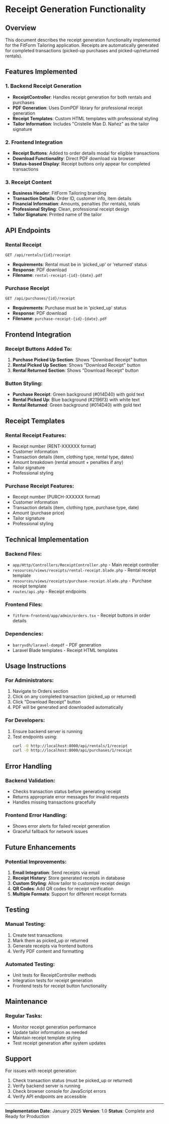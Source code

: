 # Receipt Generation Functionality

## Overview
This document describes the receipt generation functionality implemented for the FitForm Tailoring application. Receipts are automatically generated for completed transactions (picked-up purchases and picked-up/returned rentals).

## Features Implemented

### 1. Backend Receipt Generation
- **ReceiptController**: Handles receipt generation for both rentals and purchases
- **PDF Generation**: Uses DomPDF library for professional receipt generation
- **Receipt Templates**: Custom HTML templates with professional styling
- **Tailor Information**: Includes "Cristelle Mae D. Nañez" as the tailor signature

### 2. Frontend Integration
- **Receipt Buttons**: Added to order details modal for eligible transactions
- **Download Functionality**: Direct PDF download via browser
- **Status-based Display**: Receipt buttons only appear for completed transactions

### 3. Receipt Content
- **Business Header**: FitForm Tailoring branding
- **Transaction Details**: Order ID, customer info, item details
- **Financial Information**: Amounts, penalties (for rentals), totals
- **Professional Styling**: Clean, professional receipt design
- **Tailor Signature**: Printed name of the tailor

## API Endpoints

### Rental Receipt
```
GET /api/rentals/{id}/receipt
```
- **Requirements**: Rental must be in 'picked_up' or 'returned' status
- **Response**: PDF download
- **Filename**: `rental-receipt-{id}-{date}.pdf`

### Purchase Receipt
```
GET /api/purchases/{id}/receipt
```
- **Requirements**: Purchase must be in 'picked_up' status
- **Response**: PDF download
- **Filename**: `purchase-receipt-{id}-{date}.pdf`

## Frontend Integration

### Receipt Buttons Added To:
1. **Purchase Picked Up Section**: Shows "Download Receipt" button
2. **Rental Picked Up Section**: Shows "Download Receipt" button  
3. **Rental Returned Section**: Shows "Download Receipt" button

### Button Styling:
- **Purchase Receipt**: Green background (#014D40) with gold text
- **Rental Picked Up**: Blue background (#2196f3) with white text
- **Rental Returned**: Green background (#014D40) with gold text

## Receipt Templates

### Rental Receipt Features:
- Receipt number (RENT-XXXXXX format)
- Customer information
- Transaction details (item, clothing type, rental type, dates)
- Amount breakdown (rental amount + penalties if any)
- Tailor signature
- Professional styling

### Purchase Receipt Features:
- Receipt number (PURCH-XXXXXX format)
- Customer information
- Transaction details (item, clothing type, purchase type, date)
- Amount (purchase price)
- Tailor signature
- Professional styling

## Technical Implementation

### Backend Files:
- `app/Http/Controllers/ReceiptController.php` - Main receipt controller
- `resources/views/receipts/rental-receipt.blade.php` - Rental receipt template
- `resources/views/receipts/purchase-receipt.blade.php` - Purchase receipt template
- `routes/api.php` - Receipt endpoints

### Frontend Files:
- `fitform-frontend/app/admin/orders.tsx` - Receipt buttons in order details

### Dependencies:
- `barryvdh/laravel-dompdf` - PDF generation
- Laravel Blade templates - Receipt HTML templates

## Usage Instructions

### For Administrators:
1. Navigate to Orders section
2. Click on any completed transaction (picked_up or returned)
3. Click "Download Receipt" button
4. PDF will be generated and downloaded automatically

### For Developers:
1. Ensure backend server is running
2. Test endpoints using:
   ```bash
   curl -O http://localhost:8000/api/rentals/1/receipt
   curl -O http://localhost:8000/api/purchases/1/receipt
   ```

## Error Handling

### Backend Validation:
- Checks transaction status before generating receipt
- Returns appropriate error messages for invalid requests
- Handles missing transactions gracefully

### Frontend Error Handling:
- Shows error alerts for failed receipt generation
- Graceful fallback for network issues

## Future Enhancements

### Potential Improvements:
1. **Email Integration**: Send receipts via email
2. **Receipt History**: Store generated receipts in database
3. **Custom Styling**: Allow tailor to customize receipt design
4. **QR Codes**: Add QR codes for receipt verification
5. **Multiple Formats**: Support for different receipt formats

## Testing

### Manual Testing:
1. Create test transactions
2. Mark them as picked_up or returned
3. Generate receipts via frontend buttons
4. Verify PDF content and formatting

### Automated Testing:
- Unit tests for ReceiptController methods
- Integration tests for receipt generation
- Frontend tests for receipt button functionality

## Maintenance

### Regular Tasks:
- Monitor receipt generation performance
- Update tailor information as needed
- Maintain receipt template styling
- Test receipt generation after system updates

## Support

For issues with receipt generation:
1. Check transaction status (must be picked_up or returned)
2. Verify backend server is running
3. Check browser console for JavaScript errors
4. Verify API endpoints are accessible

---

**Implementation Date**: January 2025
**Version**: 1.0
**Status**: Complete and Ready for Production
